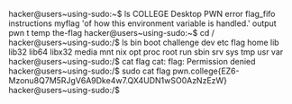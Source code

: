 hacker@users~using-sudo:~$ ls
 COLLEGE   Desktop   PWN   error   flag_fifo   instructions   myflag  'of how this environment variable is handled.'   output   pwn   t   temp   the-flag
hacker@users~using-sudo:~$ cd /
hacker@users~using-sudo:/$ ls
bin  boot  challenge  dev  etc  flag  home  lib  lib32  lib64  libx32  media  mnt  nix  opt  proc  root  run  sbin  srv  sys  tmp  usr  var
hacker@users~using-sudo:/$ cat flag
cat: flag: Permission denied
hacker@users~using-sudo:/$ sudo cat flag
pwn.college{EZ6-Mzonu8Q7M5RJgV6A9Dke4w7.QX4UDN1wSO0AzNzEzW}
hacker@users~using-sudo:/$ 

